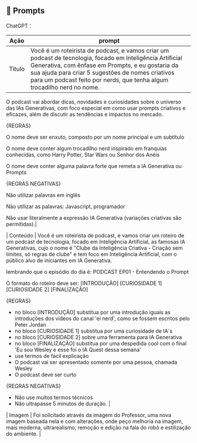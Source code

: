 ## 🧠 Prompts


ChatGPT：

|   Ação   | prompt                                                                                                                                                                                                                                                                         |
| :------: | ------------------------------------------------------------------------------------------------------------------------------------------------------------------------------------------------------------------------------------------------------------------------------ |
|  Título  | Você é um roteirista de podcast, e vamos criar um podcast de tecnologia, focado em Inteligência Artificial Generativa, com ênfase em Prompts, e eu gostaria da sua ajuda para criar 5 sugestões de nomes criativos para um podcast feito por nerds, que tenha algum trocadilho nerd no nome.

O podcast vai abordar dicas, novidades e curiosidades sobre o universo das IAs Generativas, com foco especial em como usar prompts criativos e eficazes, além de discutir as tendências e impactos no mercado.

{REGRAS}

O nome deve ser enxuto, composto por um nome principal e um subtítulo

O nome deve conter algum trocadilho nerd inspirado em franquias conhecidas, como Harry Potter, Star Wars ou Senhor dos Anéis

O nome deve conter alguma palavra forte que remeta a IA Generativa ou Prompts

{REGRAS NEGATIVAS}

Não utilizar palavras em inglês

Não utilizar as palavras: Javascript, programador

Não usar literalmente a expressão IA Generativa (variações criativas são permitidas).|

| Conteúdo | Você é um roteirista de podcast, e vamos criar um  roteiro de um podcast de tecnologia, focado em Inteligência Artificial, as famosas IA Generativas, cujo o nome é "Clube da Inteligência Criativa - Criação sem limites, só regras de clube" e tem foco em Inteligência Artificial,  com o público alvo de iniciantes em IA Generativa.

lembrando que o episódio do dia é: PODCAST EP01 - Entendendo o Prompt 

O formato do roteiro deve ser: 
[INTRODUÇÃO]
[CURIOSIDADE 1]
[CURIOSIDADE 2]
[FINALIZAÇÃO]

{REGRAS}

- no bloco [INTRODUÇÃO] substitua por uma introdução iguais as introduções dos vídeos do canal 'ei nerd', como se fossem escritos pelo Peter Jordan
- no bloco [CURIOSIDADE 1] substitua por uma curiosidade de IA´s
- no bloco [CURIOSIDADE 2] sobre uma ferramenta para IA Generativa 
- no bloco [FINALIZAÇÃO] substitua por uma despedida cool com o final 'Eu sou Wesley e esse foi o IA Quest dessa semana' 
- use termos de fácil explicação
- O podcast vai ser apresentado somente por uma pessoa, chamada Wesley
- O podcast deve ser curto

{REGRAS NEGATIVAS}

- Não use muitos termos técnicos
- Não ultrapasse 5 minutos de duração. |

| Imagem | Foi solicitado através da imagem do Professor, uma nova imagem baseada nela e com alterações, onde peço melhoria na imagem, mais moderna, ultrarealismo, remoção e edição na fala do robô e estilização do ambiente. |

